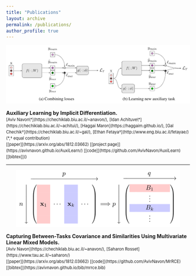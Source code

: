 ```yaml
---
title: "Publications"
layout: archive
permalink: /publications/
author_profile: true
---
```


<p align="center">
  <img src="/assets/publication-img/framework.png" width="550" />
</p>
<b>Auxiliary Learning by Implicit Differentiation.</b>
<br>
<span style="font-size:.8em;">
[Aviv Navon<a>\*</a>](https://chechiklab.biu.ac.il/~anavon/), 
[Idan Achituve<a>\*</a>](https://chechiklab.biu.ac.il/~achitui/),
[Haggai Maron](https://haggaim.github.io/),
[Gal Chechik†](https://chechiklab.biu.ac.il/~gal/),
[Ethan Fetaya†](http://www.eng.biu.ac.il/fetayae/)
<br>(*,† equal contribution)
<br>
[[paper]](https://arxiv.org/abs/1812.03662) 
[[project page]](https://avivnavon.github.io/AuxiLearn/)
[[code]](https://github.com/AvivNavon/AuxiLearn)
[[bibtex]]()
</span>

---
<p align="center">
	<img src="/assets/publication-img/mrrce-group.png" width="450" /> 
</p>
<b>Capturing Between-Tasks Covariance and Similarities Using Multivariate Linear Mixed Models.</b>
<br>
<span style="font-size:.8em;">
[Aviv Navon](https://chechiklab.biu.ac.il/~anavon/), 
[Saharon Rosset](https://www.tau.ac.il/~saharon/)
<br>
[[paper]](https://arxiv.org/abs/1812.03662) 
[[code]](https://github.com/AvivNavon/MrRCE)
[[bibtex]](https://avivnavon.github.io/bib/mrrce.bib)
<!-- (https://chechiklab.biu.ac.il/~anavon/cite/mrrce.bib) -->
</span>
